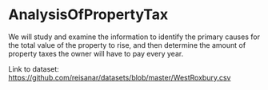 # AnalysisOfPropertyTax
We will study and examine the information to identify the primary causes for the total value of the property to rise, and then determine the amount of property taxes the owner will have to pay every year.


Link to dataset: https://github.com/reisanar/datasets/blob/master/WestRoxbury.csv

